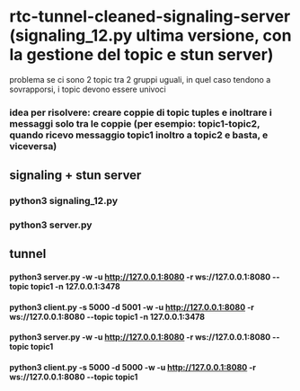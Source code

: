 # rtc-tunnel-cleaned-signaling-server (signaling_12.py ultima versione, con la gestione del topic e stun server)

problema se ci sono 2 topic tra 2 gruppi uguali, in quel caso tendono a sovrapporsi, i topic devono essere univoci
### idea per risolvere: creare coppie di topic tuples e inoltrare i messaggi solo tra le coppie (per esempio: topic1-topic2, quando ricevo messaggio topic1 inoltro a topic2 e basta, e viceversa)

## signaling + stun server
### python3 signaling_12.py
### python3 server.py 

## tunnel
#### python3 server.py -w -u http://127.0.0.1:8080 -r ws://127.0.0.1:8080 --topic topic1 -n 127.0.0.1:3478

#### python3 client.py -s 5000 -d 5001 -w -u http://127.0.0.1:8080 -r ws://127.0.0.1:8080 --topic topic1 -n 127.0.0.1:3478



#### python3 server.py -w -u http://127.0.0.1:8080 -r ws://127.0.0.1:8080 --topic topic1

#### python3 client.py -s 5000 -d 5000 -w -u http://127.0.0.1:8080 -r ws://127.0.0.1:8080 --topic topic1


